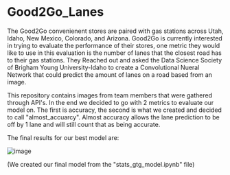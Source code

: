 # Good2Go_Lanes

The Good2Go convenienent stores are paired with gas stations across Utah, Idaho, New Mexico, Colorado, and Arizona. Good2Go is currently interested in trying to evaluate the performance of their stores, one metric they would like to use in this evaluation is the number of lanes that the closest road has to their gas stations. They Reached out and asked the Data Science Society of Brigham Young University-Idaho to create a Convolutional Nueral Network that could predict the amount of lanes on a road based from an image. 

This repository contains images from team members that were gathered through API's. In the end we decided to go with 2 metrics to evaluate our model on. The first is accuracy, the second is what we created and decided to call "almost_accuarcy". Almost accuracy allows the lane prediction to be off by 1 lane and will still count that as being accurate. 

The final results for our best model are: 

![image](https://user-images.githubusercontent.com/56085629/126804583-d549848a-0354-4964-97ed-581a1228ffe1.png)

(We created our final model from the "stats_gtg_model.ipynb" file)

